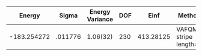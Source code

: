 | Energy      | Sigma   | Energy Variance | DOF | Einf      | Method                 | Reference |
|-------------|---------|-----------------|-----|-----------|------------------------|-----------|
| -183.254272 | .011776 | 1.06(32)        | 230 | 413.28125 | VAFQMC stripe length=8 | [paper](https://journals.aps.org/prb/abstract/10.1103/PhysRevB.107.115133) |
